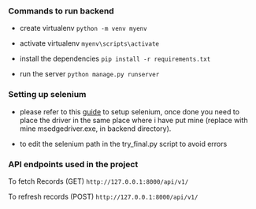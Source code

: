### Commands to run backend

* create virtualenv `python -m venv myenv`

* activate virtualenv `myenv\scripts\activate`

* install the dependencies `pip install -r requirements.txt`

* run the server `python manage.py runserver`

### Setting up selenium

* please refer to this <a href="https://www.selenium.dev/documentation/webdriver/getting_started/install_drivers/">guide</a> to setup selenium, once done you need to place the driver in the same place where i have put mine (replace with mine msedgedriver.exe, in backend directory).

* to edit the selenium path in the try_final.py script to avoid errors

### API endpoints used in the project

To fetch Records (GET)
`http://127.0.0.1:8000/api/v1/`

To refresh records (POST)
`http://127.0.0.1:8000/api/v1/`
